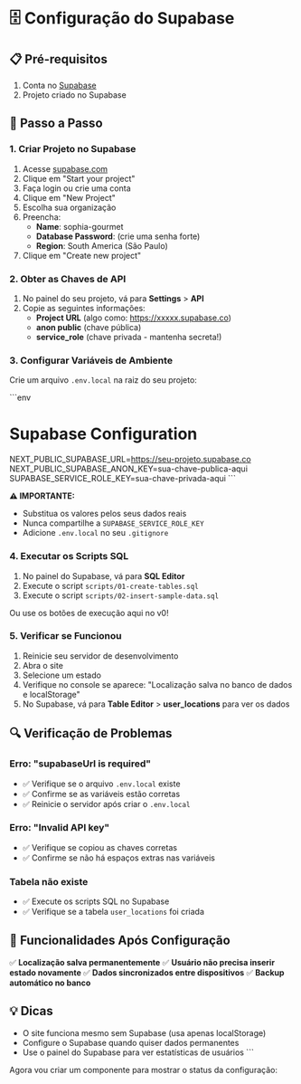 # 🗄️ Configuração do Supabase

## 📋 Pré-requisitos

1. Conta no [Supabase](https://supabase.com)
2. Projeto criado no Supabase

## 🔧 Passo a Passo

### 1. Criar Projeto no Supabase

1. Acesse [supabase.com](https://supabase.com)
2. Clique em "Start your project"
3. Faça login ou crie uma conta
4. Clique em "New Project"
5. Escolha sua organização
6. Preencha:
   - **Name**: sophia-gourmet
   - **Database Password**: (crie uma senha forte)
   - **Region**: South America (São Paulo)
7. Clique em "Create new project"

### 2. Obter as Chaves de API

1. No painel do seu projeto, vá para **Settings** > **API**
2. Copie as seguintes informações:
   - **Project URL** (algo como: https://xxxxx.supabase.co)
   - **anon public** (chave pública)
   - **service_role** (chave privada - mantenha secreta!)

### 3. Configurar Variáveis de Ambiente

Crie um arquivo `.env.local` na raiz do seu projeto:

\`\`\`env
# Supabase Configuration
NEXT_PUBLIC_SUPABASE_URL=https://seu-projeto.supabase.co
NEXT_PUBLIC_SUPABASE_ANON_KEY=sua-chave-publica-aqui
SUPABASE_SERVICE_ROLE_KEY=sua-chave-privada-aqui
\`\`\`

**⚠️ IMPORTANTE:**
- Substitua os valores pelos seus dados reais
- Nunca compartilhe a `SUPABASE_SERVICE_ROLE_KEY`
- Adicione `.env.local` no seu `.gitignore`

### 4. Executar os Scripts SQL

1. No painel do Supabase, vá para **SQL Editor**
2. Execute o script `scripts/01-create-tables.sql`
3. Execute o script `scripts/02-insert-sample-data.sql`

Ou use os botões de execução aqui no v0!

### 5. Verificar se Funcionou

1. Reinicie seu servidor de desenvolvimento
2. Abra o site
3. Selecione um estado
4. Verifique no console se aparece: "Localização salva no banco de dados e localStorage"
5. No Supabase, vá para **Table Editor** > **user_locations** para ver os dados

## 🔍 Verificação de Problemas

### Erro: "supabaseUrl is required"
- ✅ Verifique se o arquivo `.env.local` existe
- ✅ Confirme se as variáveis estão corretas
- ✅ Reinicie o servidor após criar o `.env.local`

### Erro: "Invalid API key"
- ✅ Verifique se copiou as chaves corretas
- ✅ Confirme se não há espaços extras nas variáveis

### Tabela não existe
- ✅ Execute os scripts SQL no Supabase
- ✅ Verifique se a tabela `user_locations` foi criada

## 🚀 Funcionalidades Após Configuração

✅ **Localização salva permanentemente**
✅ **Usuário não precisa inserir estado novamente**
✅ **Dados sincronizados entre dispositivos**
✅ **Backup automático no banco**

## 💡 Dicas

- O site funciona mesmo sem Supabase (usa apenas localStorage)
- Configure o Supabase quando quiser dados permanentes
- Use o painel do Supabase para ver estatísticas de usuários
\`\`\`

Agora vou criar um componente para mostrar o status da configuração:

